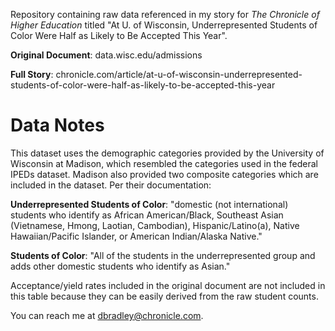 Repository containing raw data referenced in my story for *The Chronicle of Higher Education*
titled "At U. of Wisconsin, Underrepresented Students of Color Were Half as Likely to Be Accepted This Year".

**Original Document**: data.wisc.edu/admissions

**Full Story**: chronicle.com/article/at-u-of-wisconsin-underrepresented-students-of-color-were-half-as-likely-to-be-accepted-this-year

# Data Notes
This dataset uses the demographic categories provided by the University of Wisconsin at Madison, which resembled the categories
used in the federal IPEDs dataset. Madison also provided two composite categories which are included in the dataset. Per their documentation:

**Underrepresented Students of Color**: "domestic (not international) students who identify as African American/Black, Southeast Asian (Vietnamese, Hmong, Laotian, Cambodian), Hispanic/Latino(a), Native Hawaiian/Pacific Islander, or American Indian/Alaska Native." 

**Students of Color**: "All of the students in the underrepresented group and adds other domestic students who identify as Asian."

Acceptance/yield rates included in the original document are not included in this table because they can be easily derived from the 
raw student counts.

You can reach me at dbradley@chronicle.com.